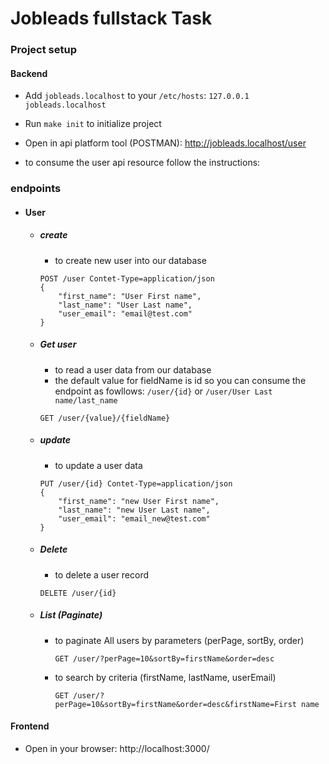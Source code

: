 # Jobleads fullstack Task

### Project setup

#### Backend

* Add `jobleads.localhost` to your `/etc/hosts`: `127.0.0.1 jobleads.localhost`

* Run `make init` to initialize project

* Open in api platform tool (POSTMAN): http://jobleads.localhost/user

* to consume the user api resource follow the instructions: 

### endpoints

- #### User

    - ##### create

        - to create new user into our database
        ```
        POST /user Contet-Type=application/json
        {
            "first_name": "User First name",
            "last_name": "User Last name",
            "user_email": "email@test.com"
        }
        ```
    
    - ##### Get user

        - to read a user data from our database
        - the default value for fieldName is id so you can consume the endpoint as fowllows: `/user/{id}` or `/user/User Last name/last_name`
        ```
        GET /user/{value}/{fieldName}
        ```

    - ##### update

        - to update a user data
        ```
        PUT /user/{id} Contet-Type=application/json
        {
            "first_name": "new User First name",
            "last_name": "new User Last name",
            "user_email": "email_new@test.com"
        }
        ```
    
    - ##### Delete

        - to delete a user record 
        ```
        DELETE /user/{id}
        ```
    
    - ##### List (Paginate)

        - to paginate All users by parameters (perPage, sortBy, order)  
            ```
            GET /user/?perPage=10&sortBy=firstName&order=desc
            ```
        - to search by criteria (firstName, lastName, userEmail)
            ```
            GET /user/?perPage=10&sortBy=firstName&order=desc&firstName=First name
            ```

#### Frontend

* Open in your browser: http://localhost:3000/